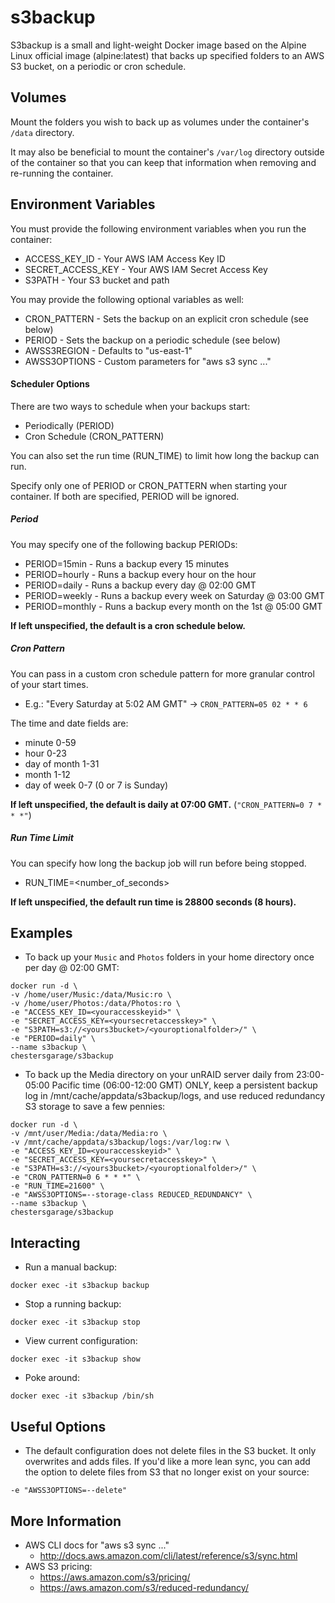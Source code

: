 # s3backup

S3backup is a small and light-weight Docker image based on the Alpine Linux official image (alpine:latest) that backs up specified folders to an AWS S3 bucket, on a periodic or cron schedule.

## Volumes

Mount the folders you wish to back up as volumes under the container's `/data` directory.

It may also be beneficial to mount the container's `/var/log` directory outside of the container so that you can keep that information when removing and re-running the container.

## Environment Variables

You must provide the following environment variables when you run the container:
- ACCESS_KEY_ID     - Your AWS IAM Access Key ID
- SECRET_ACCESS_KEY - Your AWS IAM Secret Access Key
- S3PATH            - Your S3 bucket and path

You may provide the following optional variables as well:
- CRON_PATTERN - Sets the backup on an explicit cron schedule (see below)
- PERIOD       - Sets the backup on a periodic schedule (see below)
- AWSS3REGION  - Defaults to "us-east-1"
- AWSS3OPTIONS - Custom parameters for "aws s3 sync ..."

#### Scheduler Options

There are two ways to schedule when your backups start:
- Periodically (PERIOD)
- Cron Schedule (CRON_PATTERN)

You can also set the run time (RUN_TIME) to limit how long the backup can run.

Specify only one of PERIOD or CRON_PATTERN when starting your container. If both are specified, PERIOD will be ignored.

##### Period

You may specify one of the following backup PERIODs:
- PERIOD=15min   - Runs a backup every 15 minutes
- PERIOD=hourly  - Runs a backup every hour on the hour
- PERIOD=daily   - Runs a backup every day @ 02:00 GMT
- PERIOD=weekly  - Runs a backup every week on Saturday @ 03:00 GMT
- PERIOD=monthly - Runs a backup every month on the 1st @ 05:00 GMT

**If left unspecified, the default is a cron schedule below.**

##### Cron Pattern

You can pass in a custom cron schedule pattern for more granular control of your start times.
- E.g.: "Every Saturday at 5:02 AM GMT" -> `CRON_PATTERN=05 02 * * 6`

The time and date fields are:
- minute         0-59
- hour           0-23
- day of month   1-31
- month          1-12
- day of week    0-7 (0 or 7 is Sunday)

**If left unspecified, the default is daily at 07:00 GMT.** (`"CRON_PATTERN=0 7 * * *"`)

##### Run Time Limit

You can specify how long the backup job will run before being stopped. 
- RUN_TIME=<number_of_seconds>

**If left unspecified, the default run time is 28800 seconds (8 hours).**

## Examples

- To back up your `Music` and `Photos` folders in your home directory once per day @ 02:00 GMT:

```
docker run -d \
-v /home/user/Music:/data/Music:ro \
-v /home/user/Photos:/data/Photos:ro \
-e "ACCESS_KEY_ID=<youraccesskeyid>" \
-e "SECRET_ACCESS_KEY=<yoursecretaccesskey>" \
-e "S3PATH=s3://<yours3bucket>/<youroptionalfolder>/" \
-e "PERIOD=daily" \
--name s3backup \
chestersgarage/s3backup
```

- To back up the Media directory on your unRAID server daily from 23:00-05:00 Pacific time (06:00-12:00 GMT) ONLY, keep a persistent backup log in /mnt/cache/appdata/s3backup/logs, and use reduced redundancy S3 storage to save a few pennies:

```
docker run -d \
-v /mnt/user/Media:/data/Media:ro \
-v /mnt/cache/appdata/s3backup/logs:/var/log:rw \
-e "ACCESS_KEY_ID=<youraccesskeyid>" \
-e "SECRET_ACCESS_KEY=<yoursecretaccesskey>" \
-e "S3PATH=s3://<yours3bucket>/<youroptionalfolder>/" \
-e "CRON_PATTERN=0 6 * * *" \
-e "RUN_TIME=21600" \
-e "AWSS3OPTIONS=--storage-class REDUCED_REDUNDANCY" \
--name s3backup \
chestersgarage/s3backup
```
## Interacting

- Run a manual backup:

```
docker exec -it s3backup backup
```

- Stop a running backup:

```
docker exec -it s3backup stop
```

- View current configuration:

```
docker exec -it s3backup show
```

- Poke around:

```
docker exec -it s3backup /bin/sh
```

## Useful Options

- The default configuration does not delete files in the S3 bucket. It only overwrites and adds files. If you'd like a more lean sync, you can add the option to delete files from S3 that no longer exist on your source:

```
-e "AWSS3OPTIONS=--delete"
```

## More Information

- AWS CLI docs for "aws s3 sync ..."
  - http://docs.aws.amazon.com/cli/latest/reference/s3/sync.html
- AWS S3 pricing:
  - https://aws.amazon.com/s3/pricing/
  - https://aws.amazon.com/s3/reduced-redundancy/

